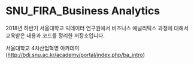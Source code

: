 # SNU_FIRA_Business Analytics

2018년 하반기 서울대학교 빅데이터 연구원에서 비즈니스 애널리틱스 과정에 대해서 교육받은 내용과 코드를 정리한 저장소입니다.

서울대학교 4차산업혁명 아카데미 (http://bdi.snu.ac.kr/academy/portal/index.php/ba_intro)

